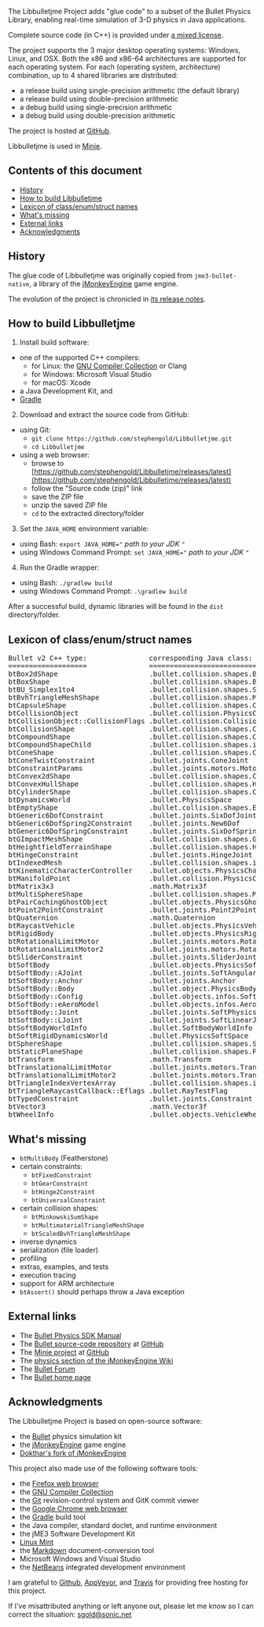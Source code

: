 The Libbulletjme Project adds "glue code" to a subset of the Bullet Physics
Library, enabling real-time simulation of 3-D physics in Java applications.

Complete source code (in C++) is provided under
[a mixed license](https://github.com/stephengold/Libbulletjme/blob/master/LICENSE).

The project supports the 3 major desktop operating systems:
Windows, Linux, and OSX.  Both the x86 and x86-64 architectures
are supported for each operating system.
For each (operating system, architecture) combination,
up to 4 shared libraries are distributed:
 + a release build using single-precision arithmetic (the default library)
 + a release build using double-precision arithmetic
 + a debug build using single-precision arithmetic
 + a debug build using double-precision arithmetic

The project is hosted at
[GitHub](https://github.com/stephengold/Libbulletjme).

Libbulletjme is used in [Minie].

## Contents of this document

 + [History](#history)
 + [How to build Libbulletjme](#build)
 + [Lexicon of class/enum/struct names](#lexicon)
 + [What's missing](#todo)
 + [External links](#links)
 + [Acknowledgments](#acks)

<a name="history"/>

## History

The glue code of Libbulletjme was originally copied from `jme3-bullet-native`,
a library of the [jMonkeyEngine][jme] game engine.

The evolution of the project is chronicled in
[its release notes](https://github.com/stephengold/Libbulletjme/blob/master/release-notes.md).

<a name="build"/>

## How to build Libbulletjme

 1. Install build software:
   + one of the supported C++ compilers:
     + for Linux:  the [GNU Compiler Collection][gcc] or Clang
     + for Windows:  Microsoft Visual Studio
     + for macOS:  Xcode
   + a Java Development Kit, and
   + [Gradle]
 2. Download and extract the source code from GitHub:
   + using Git:
     + `git clone https://github.com/stephengold/Libbulletjme.git`
     + `cd Libbulletjme`
   + using a web browser:
     + browse to [https://github.com/stephengold/Libbulletjme/releases/latest](https://github.com/stephengold/Libbulletjme/releases/latest)
     + follow the "Source code (zip)" link
     + save the ZIP file
     + unzip the saved ZIP file
     + `cd` to the extracted directory/folder
 3. Set the `JAVA_HOME` environment variable:
   + using Bash:  `export JAVA_HOME="` *path to your JDK* `"`
   + using Windows Command Prompt:  `set JAVA_HOME="` *path to your JDK* `"`
 4. Run the Gradle wrapper:
   + using Bash:  `./gradlew build`
   + using Windows Command Prompt:  `.\gradlew build`

After a successful build, dynamic libraries will be found
in the `dist` directory/folder.

<a name="lexicon"/>

## Lexicon of class/enum/struct names

<pre>
Bullet v2 C++ type:               corresponding Java class: com.jme3...
===================               =====================================
btBox2dShape                      .bullet.collision.shapes.Box2dShape
btBoxShape                        .bullet.collision.shapes.BoxCollisionShape
btBU_Simplex1to4                  .bullet.collision.shapes.SimplexCollisionShape
btBvhTriangleMeshShape            .bullet.collision.shapes.MeshCollisionShape
btCapsuleShape                    .bullet.collision.shapes.CapsuleCollisionShape
btCollisionObject                 .bullet.collision.PhysicsCollisionObject
btCollisionObject::CollisionFlags .bullet.collision.CollisionFlag
btCollisionShape                  .bullet.collision.shapes.CollisionShape
btCompoundShape                   .bullet.collision.shapes.CompoundCollisionShape
btCompoundShapeChild              .bullet.collision.shapes.info.ChildCollisionShape
btConeShape                       .bullet.collision.shapes.ConeCollisionShape
btConeTwistConstraint             .bullet.joints.ConeJoint
btConstraintParams                .bullet.joints.motors.MotorParam
btConvex2dShape                   .bullet.collision.shapes.Convex2dShape
btConvexHullShape                 .bullet.collision.shapes.HullCollisionShape
btCylinderShape                   .bullet.collision.shapes.CylinderCollisionShape
btDynamicsWorld                   .bullet.PhysicsSpace
btEmptyShape                      .bullet.collision.shapes.EmptyShape
btGeneric6DofConstraint           .bullet.joints.SixDofJoint
btGeneric6DofSpring2Constraint    .bullet.joints.New6Dof
btGeneric6DofSpringConstraint     .bullet.joints.SixDofSpringJoint
btGImpactMeshShape                .bullet.collision.shapes.GImpactCollisionShape
btHeightfieldTerrainShape         .bullet.collision.shapes.HeightfieldCollisionShape
btHingeConstraint                 .bullet.joints.HingeJoint
btIndexedMesh                     .bullet.collision.shapes.infos.IndexedMesh
btKinematicCharacterController    .bullet.objects.PhysicsCharacter
btManifoldPoint                   .bullet.collision.PhysicsCollisionEvent
btMatrix3x3                       .math.Matrix3f
btMultiSphereShape                .bullet.collision.shapes.MultiSphere
btPairCachingGhostObject          .bullet.objects.PhysicsGhostObject
btPoint2PointConstraint           .bullet.joints.Point2PointJoint
btQuaternion                      .math.Quaternion
btRaycastVehicle                  .bullet.objects.PhysicsVehicle
btRigidBody                       .bullet.objects.PhysicsRigidBody
btRotationalLimitMotor            .bullet.joints.motors.RotationalLimitMotor
btRotationalLimitMotor2           .bullet.joints.motors.RotationMotor
btSliderConstraint                .bullet.joints.SliderJoint
btSoftBody                        .bullet.objects.PhysicsSoftBody
btSoftBody::AJoint                .bullet.joints.SoftAngularJoint
btSoftBody::Anchor                .bullet.joints.Anchor
btSoftBody::Body                  .bullet.object.PhysicsBody
btSoftBody::Config                .bullet.objects.infos.SoftBodyConfig
btSoftBody::eAeroModel            .bullet.objects.infos.Aero
btSoftBody::Joint                 .bullet.joints.SoftPhysicsJoint
btSoftBody::LJoint                .bullet.joints.SoftLinearJoint
btSoftBodyWorldInfo               .bullet.SoftBodyWorldInfo
btSoftRigidDynamicsWorld          .bullet.PhysicsSoftSpace
btSphereShape                     .bullet.collision.shapes.SphereCollisionShape
btStaticPlaneShape                .bullet.collision.shapes.PlaneCollisionShape
btTransform                       .math.Transform
btTranslationalLimitMotor         .bullet.joints.motors.TranslationalLimitMotor
btTranslationalLimitMotor2        .bullet.joints.motors.TranslationMotor
btTriangleIndexVertexArray        .bullet.collision.shapes.infos.CompoundMesh
btTriangleRaycastCallback::Eflags .bullet.RayTestFlag
btTypedConstraint                 .bullet.joints.Constraint
btVector3                         .math.Vector3f
btWheelInfo                       .bullet.objects.VehicleWheel
</pre>

<a name="todo"/>

## What's missing

 + `btMultiBody` (Featherstone)
 + certain constraints:
   + `btFixedConstraint`
   + `btGearConstraint`
   + `btHinge2Constraint`
   + `btUniversalConstraint`
 + certain collision shapes:
   + `btMinkowskiSumShape`
   + `btMultimaterialTriangleMeshShape`
   + `btScaledBvhTriangleMeshShape`
 + inverse dynamics
 + serialization (file loader)
 + profiling
 + extras, examples, and tests
 + execution tracing
 + support for ARM architecture
 + `btAssert()` should perhaps throw a Java exception

<a name="links"/>

## External links

 + The [Bullet Physics SDK Manual](https://github.com/bulletphysics/bullet3/blob/master/docs/Bullet_User_Manual.pdf)
 + The [Bullet source-code repository](https://github.com/bulletphysics/bullet3) at [GitHub]
 + The [Minie project][minie] at [GitHub]
 + The [physics section of the jMonkeyEngine Wiki](https://wiki.jmonkeyengine.org/jme3/advanced/physics.html)
 + The [Bullet Forum](https://pybullet.org/Bullet/phpBB3)
 + The [Bullet home page][bullet]

<a name="acks"/>

## Acknowledgments

The Libbulletjme Project is based on open-source software:

  + the [Bullet] physics simulation kit
  + the [jMonkeyEngine][jme] game engine
  + [Dokthar's fork of jMonkeyEngine](https://github.com/dokthar/jmonkeyengine)

This project also made use of the following software tools:

  + the [Firefox web browser][firefox]
  + the [GNU Compiler Collection][gcc]
  + the [Git] revision-control system and GitK commit viewer
  + the [Google Chrome web browser][chrome]
  + the [Gradle] build tool
  + the Java compiler, standard doclet, and runtime environment
  + the jME3 Software Development Kit
  + [Linux Mint][mint]
  + the [Markdown] document-conversion tool
  + Microsoft Windows and Visual Studio
  + the [NetBeans] integrated development environment

I am grateful to [Github], [AppVeyor], and [Travis]
for providing free hosting for this project.

If I've misattributed anything or left anyone out, please let me know so I can
correct the situation: sgold@sonic.net

[appveyor]: https://www.appveyor.com "AppVeyor Continuous Integration"
[bullet]: https://pybullet.org/wordpress "Bullet Real-Time Physics Simulation"
[chrome]: https://www.google.com/chrome "Chrome"
[firefox]: https://www.mozilla.org/en-US/firefox "Firefox"
[gcc]: https://gcc.gnu.org "Gcc Compiler"
[git]: https://git-scm.com "Git"
[github]: https://github.com "GitHub"
[gradle]: https://gradle.org "Gradle Project"
[jme]: http://jmonkeyengine.org  "jMonkeyEngine Project"
[markdown]: https://daringfireball.net/projects/markdown "Markdown Project"
[minie]: https://github.com/stephengold/Minie "Minie Project"
[mint]: https://linuxmint.com/ "Linux Mint"
[netbeans]: https://netbeans.org "NetBeans Project"
[travis]: https://travis-ci.org "Travis CI"
